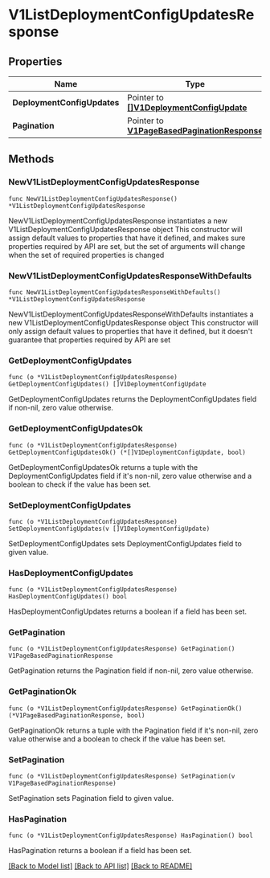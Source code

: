 # V1ListDeploymentConfigUpdatesResponse

## Properties

Name | Type | Description | Notes
------------ | ------------- | ------------- | -------------
**DeploymentConfigUpdates** | Pointer to [**[]V1DeploymentConfigUpdate**](V1DeploymentConfigUpdate.md) |  | [optional] 
**Pagination** | Pointer to [**V1PageBasedPaginationResponse**](V1PageBasedPaginationResponse.md) |  | [optional] 

## Methods

### NewV1ListDeploymentConfigUpdatesResponse

`func NewV1ListDeploymentConfigUpdatesResponse() *V1ListDeploymentConfigUpdatesResponse`

NewV1ListDeploymentConfigUpdatesResponse instantiates a new V1ListDeploymentConfigUpdatesResponse object
This constructor will assign default values to properties that have it defined,
and makes sure properties required by API are set, but the set of arguments
will change when the set of required properties is changed

### NewV1ListDeploymentConfigUpdatesResponseWithDefaults

`func NewV1ListDeploymentConfigUpdatesResponseWithDefaults() *V1ListDeploymentConfigUpdatesResponse`

NewV1ListDeploymentConfigUpdatesResponseWithDefaults instantiates a new V1ListDeploymentConfigUpdatesResponse object
This constructor will only assign default values to properties that have it defined,
but it doesn't guarantee that properties required by API are set

### GetDeploymentConfigUpdates

`func (o *V1ListDeploymentConfigUpdatesResponse) GetDeploymentConfigUpdates() []V1DeploymentConfigUpdate`

GetDeploymentConfigUpdates returns the DeploymentConfigUpdates field if non-nil, zero value otherwise.

### GetDeploymentConfigUpdatesOk

`func (o *V1ListDeploymentConfigUpdatesResponse) GetDeploymentConfigUpdatesOk() (*[]V1DeploymentConfigUpdate, bool)`

GetDeploymentConfigUpdatesOk returns a tuple with the DeploymentConfigUpdates field if it's non-nil, zero value otherwise
and a boolean to check if the value has been set.

### SetDeploymentConfigUpdates

`func (o *V1ListDeploymentConfigUpdatesResponse) SetDeploymentConfigUpdates(v []V1DeploymentConfigUpdate)`

SetDeploymentConfigUpdates sets DeploymentConfigUpdates field to given value.

### HasDeploymentConfigUpdates

`func (o *V1ListDeploymentConfigUpdatesResponse) HasDeploymentConfigUpdates() bool`

HasDeploymentConfigUpdates returns a boolean if a field has been set.

### GetPagination

`func (o *V1ListDeploymentConfigUpdatesResponse) GetPagination() V1PageBasedPaginationResponse`

GetPagination returns the Pagination field if non-nil, zero value otherwise.

### GetPaginationOk

`func (o *V1ListDeploymentConfigUpdatesResponse) GetPaginationOk() (*V1PageBasedPaginationResponse, bool)`

GetPaginationOk returns a tuple with the Pagination field if it's non-nil, zero value otherwise
and a boolean to check if the value has been set.

### SetPagination

`func (o *V1ListDeploymentConfigUpdatesResponse) SetPagination(v V1PageBasedPaginationResponse)`

SetPagination sets Pagination field to given value.

### HasPagination

`func (o *V1ListDeploymentConfigUpdatesResponse) HasPagination() bool`

HasPagination returns a boolean if a field has been set.


[[Back to Model list]](../README.md#documentation-for-models) [[Back to API list]](../README.md#documentation-for-api-endpoints) [[Back to README]](../README.md)


